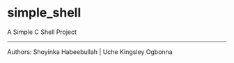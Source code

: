 # simple_shell
A Simple C Shell Project
________
Authors: Shoyinka Habeebullah | Uche Kingsley Ogbonna
